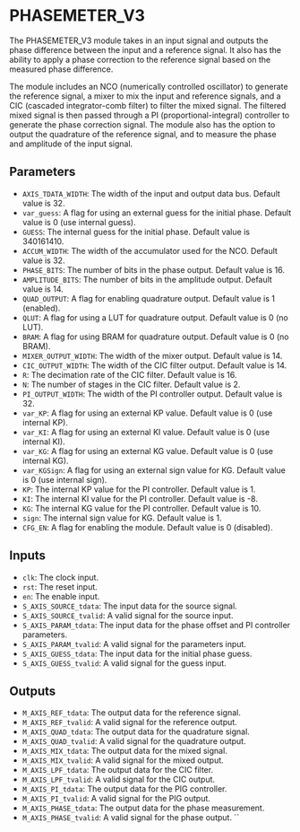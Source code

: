 # PHASEMETER_V3

The PHASEMETER_V3 module takes in an input signal and outputs the phase difference between the input and a reference signal. It also has the ability to apply a phase correction to the reference signal based on the measured phase difference.

The module includes an NCO (numerically controlled oscillator) to generate the reference signal, a mixer to mix the input and reference signals, and a CIC (cascaded integrator-comb filter) to filter the mixed signal. The filtered mixed signal is then passed through a PI (proportional-integral) controller to generate the phase correction signal. The module also has the option to output the quadrature of the reference signal, and to measure the phase and amplitude of the input signal.
## Parameters
- `AXIS_TDATA_WIDTH`: The width of the input and output data bus. Default value is 32.
- `var_guess`: A flag for using an external guess for the initial phase. Default value is 0 (use internal guess).
- `GUESS`: The internal guess for the initial phase. Default value is 340161410.
- `ACCUM_WIDTH`: The width of the accumulator used for the NCO. Default value is 32.
- `PHASE_BITS`: The number of bits in the phase output. Default value is 16.
- `AMPLITUDE_BITS`: The number of bits in the amplitude output. Default value is 14.
- `QUAD_OUTPUT`: A flag for enabling quadrature output. Default value is 1 (enabled).
- `QLUT`: A flag for using a LUT for quadrature output. Default value is 0 (no LUT).
- `BRAM`: A flag for using BRAM for quadrature output. Default value is 0 (no BRAM).
- `MIXER_OUTPUT_WIDTH`: The width of the mixer output. Default value is 14.
- `CIC_OUTPUT_WIDTH`: The width of the CIC filter output. Default value is 14.
- `R`: The decimation rate of the CIC filter. Default value is 16.
- `N`: The number of stages in the CIC filter. Default value is 2.
- `PI_OUTPUT_WIDTH`: The width of the PI controller output. Default value is 32.
- `var_KP`: A flag for using an external KP value. Default value is 0 (use internal KP).
- `var_KI`: A flag for using an external KI value. Default value is 0 (use internal KI).
- `var_KG`: A flag for using an external KG value. Default value is 0 (use internal KG).
- `var_KGSign`: A flag for using an external sign value for KG. Default value is 0 (use internal sign).
- `KP`: The internal KP value for the PI controller. Default value is 1.
- `KI`: The internal KI value for the PI controller. Default value is -8.
- `KG`: The internal KG value for the PI controller. Default value is 10.
- `sign`: The internal sign value for KG. Default value is 1.
- `CFG_EN`: A flag for enabling the module. Default value is 0 (disabled).

## Inputs
- `clk`: The clock input.
- `rst`: The reset input.
- `en`: The enable input.
- `S_AXIS_SOURCE_tdata`: The input data for the source signal.
- `S_AXIS_SOURCE_tvalid`: A valid signal for the source input.
- `S_AXIS_PARAM_tdata`: The input data for the phase offset and PI controller parameters.
- `S_AXIS_PARAM_tvalid`: A valid signal for the parameters input.
- `S_AXIS_GUESS_tdata`: The input data for the initial phase guess.
- `S_AXIS_GUESS_tvalid`: A valid signal for the guess input.

## Outputs
- `M_AXIS_REF_tdata`: The output data for the reference signal.
- `M_AXIS_REF_tvalid`: A valid signal for the reference output.
- `M_AXIS_QUAD_tdata`: The output data for the quadrature signal.
- `M_AXIS_QUAD_tvalid`: A valid signal for the quadrature output.
- `M_AXIS_MIX_tdata`: The output data for the mixed signal.
- `M_AXIS_MIX_tvalid`: A valid signal for the mixed output.
- `M_AXIS_LPF_tdata`: The output data for the CIC filter.
- `M_AXIS_LPF_tvalid`: A valid signal for the CIC output.
- `M_AXIS_PI_tdata`: The output data for the PIG controller.
- `M_AXIS_PI_tvalid`: A valid signal for the PIG output.
- `M_AXIS_PHASE_tdata`: The output data for the phase measurement.
- `M_AXIS_PHASE_tvalid`: A valid signal for the phase output.
``

